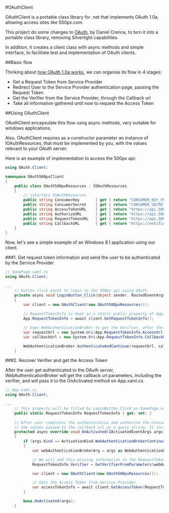 #OAuthClient

OAuthClient is a portable class library for .net that implements OAuth 1.0a, allowing access sites like 500px.com.

This project do some changes to [OAuth](https://github.com/danielcrenna/oauth), by Daniel Crenna, to turn it into a portable class library, 
removing Silverlight capabilities.

In addition, it creates a client class with async methods and simple interface, to facilitate test and implementation of OAuth clients.

##Basic flow

Thinking about [how OAuth 1.0a works](http://www.cubrid.org/blog/dev-platform/dancing-with-oauth-understanding-how-authorization-works/), 
we can organise its flow in 4 stages:

* Get a Request Token from Service Provider
* Redirect User to the Service Provider authentication page, passing the Request Token
* Get the Verifier from the Service Provider, through the Callback url
* Take all information gathered until now to request the Access Token

##Using OAuthClient

OAuthClient encapsulate this flow usng async methods, very suitable for windows applications. 

Also, OAuthClient requires as a constructor parameter an instance of IOAuthResources, that must be implemented by you, with the values relevant to
your OAuth server.

Here is an example of implementation to access the 500px api:

```csharp
using OAuth.Client;

namespace OAuth500pxClient
{
    public class OAuth500pxResources : IOAuthResources
    {
        // interface IOAuthResources
        public string ConsumerKey       { get { return "CONSUMER_KEY_FROM_YOUR_500PX_DEV_ACCOUNT"; } }
        public string ConsumerSecret    { get { return "CONSUMER_SECRET_FROM_YOUR_500PX_DEV_ACCOUNT"; } }
        public string AccessTokenURL    { get { return "https://api.500px.com/v1/oauth/access_token"; } }
        public string AuthorizeURL      { get { return "https://api.500px.com/v1/oauth/authorize"; } }
        public string RequestTokenURL   { get { return "https://api.500px.com/v1/oauth/request_token"; } }
        public string CallbackURL       { get { return "https://notification500px.azure-mobile.net/callback"; } }
    }
}
```

Now, let's see a simple example of an Windows 8.1 application using our client.


###1. Get request token information and send the user to be authenticated by the Service Provider

```csharp
// SomePage.xaml.cs
using OAuth.Client;

...
    // button click event to login to the 500px api using OAuth
    private async void LoginButton_Click(object sender, RoutedEventArgs e)
    {
        var client = new OAuthClient(new OAuth500pxResources());
    
        // RequestTokenInfo is kept as a static public property of App.xaml.cs
        App.RequestTokenInfo = await client.GetRequestTokenInfo();

        // Uses WebAuthenticationBroker to get the Verifier, after the user login and authorize you app on 500px
        var requestUrl = new System.Uri(App.RequestTokenInfo.AccessUrl);
        var callbackUrl = new System.Uri(App.RequestTokenInfo.CallbackUrl);

        WebAuthenticationBroker.AuthenticateAndContinue(requestUrl, callbackUrl, null, WebAuthenticationOptions.None);
    }
```

###2. Recover Verifier and get the Access Token

After the user get authenticated to the OAuth server, WebAuthenticationBroker will get the callback url parameters,
including the verifier, and will pass it to the OnActivated method on App.xaml.cs.

```csharp
// App.xaml.cs
using OAuth.Client;

...
    // This property will be filled by LoginButton_Click on SomePage.xaml.cs
    public static RequestTokenInfo RequestTokenInfo { get; set; }
    
    // After user completes the authentication and authorize the Consumer, this method is called with
    // the values passed to the callback url as a query string. It includes the verifier.
    protected async override void OnActivated(IActivatedEventArgs args)
    {
        if (args.Kind == ActivationKind.WebAuthenticationBrokerContinuation)
        {
            var webAuthenticationBrokerArg = args as WebAuthenticationBrokerContinuationEventArgs;

            // We will add this missing information to the RequestTokenInfo
            RequestTokenInfo.Verifier = GetVerifierFromParameters(webAuthenticationBrokerArg.WebAuthenticationResult.ResponseData);

            var client = new OAuthClient(new OAuth500pxResources());

            // Gets the Access Token from Service Provider
            var accessTokenInfo = await client.GetAccessToken(RequestTokenInfo);
        }

        base.OnActivated(args);
    }
```
